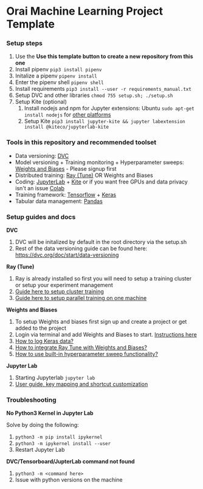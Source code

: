 # Orai Machine Learning Project Template

### Setup steps

1. Use the **Use this template button to create a new repository from this one** 
2. Install pipenv ``` pip3 install pipenv ```
3. Initalize a pipenv ``` pipenv install ```
4. Enter the pipenv shell ``` pipenv shell ```
5. Install requirements ``` pip3 install --user -r requirements_manual.txt ```
6. Setup DVC and other libraries ``` chmod 755 setup.sh; ./setup.sh ```
7. Setup Kite (optional)
    1. Install nodejs and npm for Jupyter extensions: Ubuntu ```sudo apt-get install nodejs``` for [other platforms](https://nodejs.org/en/download/)
    2. Setup Kite ```pip3 install jupyter-kite && jupyter labextension install @kiteco/jupyterlab-kite``` 

### Tools in this repository and recommended toolset

- Data versioning: [DVC](https://www.dvc.org)
- Model versioning + Training monitoring + Hyperparameter sweeps: [Weights and Biases](https://www.wandb.com/) - Please signup first
- Distributed training: [Ray (Tune)](https://ray.io/) OR Weights and Biases
- Coding: [JupyterLab](https://jupyter.org/) + [Kite](https://www.kite.com/) or if you want free GPUs and data privacy isn't an issue [Colab](http://colab.research.google.com/)
- Training framework: [Tensorflow](https://tensorflow.org) + [Keras](https://keras.io/)
- Tabular data management: [Pandas](https://pandas.pydata.org/)


### Setup guides and docs
**DVC**
1. DVC will be initalized by default in the root directory via the setup.sh
2. Rest of the data versioning guide can be found here: https://dvc.org/doc/start/data-versioning

**Ray (Tune)**
1. Ray is already installed so first you will need to setup a training cluster or setup your experiment management
2. [Guide here to setup cluster training](https://docs.ray.io/en/master/tune/tutorials/tune-distributed.html#tune-distributed)
3. [Guide here to setup parallel training on one machine](https://docs.ray.io/en/master/tune/tutorials/tune-usage.html#parallelism-gpus) 

**Weights and Biases**
1. To setup Weights and biases first sign up and create a project or get added to the project
2. Login via terminal and add Weights and Biases to start. [Instructions here](https://docs.wandb.com/quickstart)
3. [How to log Keras data?](https://docs.wandb.com/library/integrations/keras)
4. [How to integrate Ray Tune with Weights and Biases?](https://docs.wandb.com/library/integrations/ray-tune)
5. [How to use built-in hyperparameter sweep functionality?](https://docs.wandb.com/sweeps)

**Jupyter Lab**
1. Starting Jupyterlab ```jupyter lab```
2. [User guide, key mapping and shortcut customization](https://jupyterlab.readthedocs.io/en/stable/getting_started/starting.html)

### Troubleshooting

**No Python3 Kernel in Jupyter Lab**

Solve by doing the following:

1. ``` python3 -m pip install ipykernel ```
2. ``` python3 -m ipykernel install --user ```
3. Restart Jupyter Lab

**DVC/Tensorboard/JupterLab command not found**
1. ``` python3 -m <command here> ```
2. Issue with python versions on the machine
